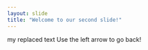 ```yaml
---
layout: slide
title: "Welcome to our second slide!"
---
```

my replaced text
Use the left arrow to go back!
